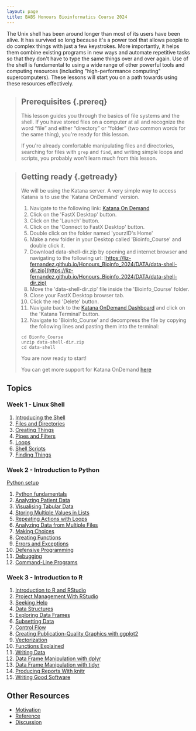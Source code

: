 ```yaml
---
layout: page
title: BABS Honours Bioinformatics Course 2024
---
```


The Unix shell has been around longer than most of its users have been alive.
It has survived so long because it's a power tool
that allows people to do complex things with just a few keystrokes.
More importantly,
it helps them combine existing programs in new ways
and automate repetitive tasks
so that they don't have to type the same things over and over again.
Use of the shell is fundamental to using a wide range of other powerful tools
and computing resources (including "high-performance computing" supercomputers).
These lessons will start you on a path towards using these resources effectively.


> ## Prerequisites {.prereq}
>
> This lesson guides you through the basics of file systems and the
> shell.  If you have stored files on a computer at all and recognize
> the word “file” and either “directory” or “folder” (two common words
> for the same thing), you're ready for this lesson.
>
> If you're already comfortable manipulating files and directories,
> searching for files with `grep` and `find`, and writing simple loops
> and scripts, you probably won't learn much from this lesson.

> ## Getting ready {.getready}
> 
> We will be using the Katana server. A very simple way to access Katana is to 
> use the 'Katana OnDemand' version. 
>
> 1. Navigate to the following link:
> [Katana On Demand](https://kod.restech.unsw.edu.au/)
> 2. Click on the 'FastX Desktop' button. 
> 3. Click on the 'Launch' button. 
> 4. Click on the 'Connect to FastX Desktop' button. 
> 5. Double click on the folder named 'yourzID's Home'
> 5. Make a new folder in your Desktop called 'Bioinfo_Course' and double click it.
> 6. Download data-shell-dir.zip by opening and internet browser and navigating to the following url:
> [https://liz-fernandez.github.io/Honours_Bioinfo_2024/DATA/data-shell-dir.zip](https://liz-fernandez.github.io/Honours_Bioinfo_2024/DATA/data-shell-dir.zip)
> 7. Move the 'data-shell-dir.zip' file inside the 'Bioinfo_Course' folder.
> 8. Close your FastX Desktop browser tab. 
> 9. Click the red 'Delete' button. 
> 10. Navigate back to the [Katana OnDemand Dashboard](https://kod.restech.unsw.edu.au/pun/sys/dashboard) and click
>     on the 'Katana Terminal' button. 
> 11. Navigate to 'Bioinfo_Course' and decompress the file by copying the following lines and pasting them into the
>     terminal:
>
> ~~~ {.bash}
> cd Bionfo_Course
> unzip data-shell-dir.zip
> cd data-shell
> ~~~
> 
> You are now ready to start! 
> 
> You can get more support for Katana OnDemand [here](https://docs.restech.unsw.edu.au/using_katana/ondemand/)
>

## Topics

### Week 1 - Linux Shell

1.  [Introducing the Shell](00-intro_Shell.html)
2.  [Files and Directories](01-filedir_Shell.html)
3.  [Creating Things](02-create_Shell.html)
4.  [Pipes and Filters](03-pipefilter_Shell.html)
5.  [Loops](04-loop_Shell.html)
6.  [Shell Scripts](05-script_Shell.html)
7.  [Finding Things](06-find_Shell.html)

### Week 2 - Introduction to Python

[Python setup](00-setup_Python.html)

1.  [Python fundamentals](01-intro_Python.html)
2.  [Analyzing Patient Data](02-numpy_Python.html)
3.  [Visualising Tabular Data](03-matplotlib_Python.html)
4.  [Storing Multiple Values in Lists](04-lists_Python.html)
5.  [Repeating Actions with Loops](05-loop_Python.html)
6.  [Analyzing Data from Multiple Files](06-files_Python.html)
7.  [Making Choices](07-cond_Python.html)
8.  [Creating Functions](08-func_Python.html)
9.  [Errors and Exceptions](09-errors_Python.html)
10. [Defensive Programming](10-defensive_Python.html)
11. [Debugging](11-debugging_Python.html)
12. [Command-Line Programs](12-chtmlline_Python.html)

### Week 3 - Introduction to R

1.  [Introduction to R and RStudio]()
2.  [Project Management With RStudio]()
3.  [Seeking Help]()
4.  [Data Structures]()
5.  [Exploring Data Frames]()
6.  [Subsetting Data]()
7.  [Control Flow]()
8.  [Creating Publication-Quality Graphics with ggplot2]()
9.  [Vectorization]()
10. [Functions Explained]()
11. [Writing Data]()
12. [Data Frame Manipulation with dplyr]()
13. [Data Frame Manipulation with tidyr]()
14. [Producing Reports With knitr]()
15. [Writing Good Software]()

## Other Resources

*   [Motivation](motivation.html)
*   [Reference](reference.html)
*   [Discussion](discussion.html)
